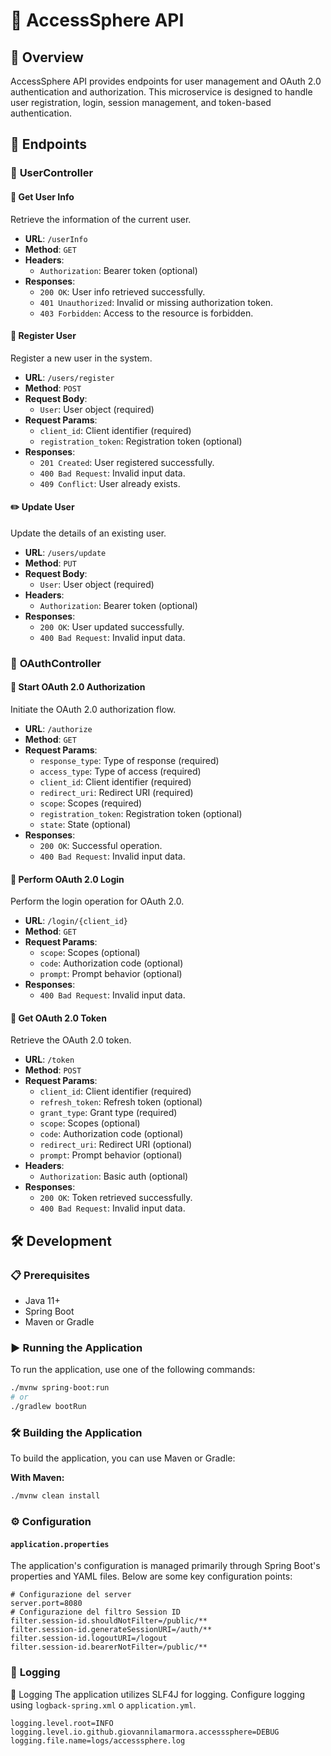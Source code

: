# 🎡 **AccessSphere API**

## 📝 **Overview**

AccessSphere API provides endpoints for user management and OAuth 2.0 authentication and authorization. This
microservice is designed to handle user registration, login, session management, and token-based authentication.

## 🚀 **Endpoints**

### 👤 **UserController**

#### 📄 **Get User Info**

Retrieve the information of the current user.

- **URL**: `/userInfo`
- **Method**: `GET`
- **Headers**:
    - `Authorization`: Bearer token (optional)
- **Responses**:
    - `200 OK`: User info retrieved successfully.
    - `401 Unauthorized`: Invalid or missing authorization token.
    - `403 Forbidden`: Access to the resource is forbidden.

#### 📝 **Register User**

Register a new user in the system.

- **URL**: `/users/register`
- **Method**: `POST`
- **Request Body**:
    - `User`: User object (required)
- **Request Params**:
    - `client_id`: Client identifier (required)
    - `registration_token`: Registration token (optional)
- **Responses**:
    - `201 Created`: User registered successfully.
    - `400 Bad Request`: Invalid input data.
    - `409 Conflict`: User already exists.

#### ✏️ **Update User**

Update the details of an existing user.

- **URL**: `/users/update`
- **Method**: `PUT`
- **Request Body**:
    - `User`: User object (required)
- **Headers**:
    - `Authorization`: Bearer token (optional)
- **Responses**:
    - `200 OK`: User updated successfully.
    - `400 Bad Request`: Invalid input data.

### 🔐 **OAuthController**

#### 🔄 **Start OAuth 2.0 Authorization**

Initiate the OAuth 2.0 authorization flow.

- **URL**: `/authorize`
- **Method**: `GET`
- **Request Params**:
    - `response_type`: Type of response (required)
    - `access_type`: Type of access (required)
    - `client_id`: Client identifier (required)
    - `redirect_uri`: Redirect URI (required)
    - `scope`: Scopes (required)
    - `registration_token`: Registration token (optional)
    - `state`: State (optional)
- **Responses**:
    - `200 OK`: Successful operation.
    - `400 Bad Request`: Invalid input data.

#### 🔐 **Perform OAuth 2.0 Login**

Perform the login operation for OAuth 2.0.

- **URL**: `/login/{client_id}`
- **Method**: `GET`
- **Request Params**:
    - `scope`: Scopes (optional)
    - `code`: Authorization code (optional)
    - `prompt`: Prompt behavior (optional)
- **Responses**:
    - `400 Bad Request`: Invalid input data.

#### 🔑 **Get OAuth 2.0 Token**

Retrieve the OAuth 2.0 token.

- **URL**: `/token`
- **Method**: `POST`
- **Request Params**:
    - `client_id`: Client identifier (required)
    - `refresh_token`: Refresh token (optional)
    - `grant_type`: Grant type (required)
    - `scope`: Scopes (optional)
    - `code`: Authorization code (optional)
    - `redirect_uri`: Redirect URI (optional)
    - `prompt`: Prompt behavior (optional)
- **Headers**:
    - `Authorization`: Basic auth (optional)
- **Responses**:
    - `200 OK`: Token retrieved successfully.
    - `400 Bad Request`: Invalid input data.

## 🛠 **Development**

### 📋 **Prerequisites**

- Java 11+
- Spring Boot
- Maven or Gradle

### ▶️ **Running the Application**

To run the application, use one of the following commands:

```bash
./mvnw spring-boot:run
# or
./gradlew bootRun
```

### 🛠 **Building the Application**

To build the application, you can use Maven or Gradle:

**With Maven:**

```bash
./mvnw clean install
```

### ⚙️ **Configuration**

#### `application.properties`

The application's configuration is managed primarily through Spring Boot's properties and YAML files. Below are some key
configuration points:

```properties
# Configurazione del server
server.port=8080
# Configurazione del filtro Session ID
filter.session-id.shouldNotFilter=/public/**
filter.session-id.generateSessionURI=/auth/**
filter.session-id.logoutURI=/logout
filter.session-id.bearerNotFilter=/public/**
```

### 📝  **Logging**

📝 Logging
The application utilizes SLF4J for logging. Configure logging using
`logback-spring.xml` o `application.yml`.

```properties
logging.level.root=INFO
logging.level.io.github.giovannilamarmora.accesssphere=DEBUG
logging.file.name=logs/accesssphere.log

```